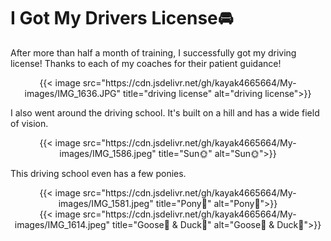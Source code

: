 # I Got My Drivers License🚘

After more than half a month of training, I successfully got my driving license! Thanks to each of my coaches for their patient guidance!
<!--more-->

<div align="center">
{{< image src="https://cdn.jsdelivr.net/gh/kayak4665664/My-images/IMG_1636.JPG" title="driving license" alt="driving license">}}
</div>

I also went around the driving school. It's built on a hill and has a wide field of vision.

<div align="center">
{{< image src="https://cdn.jsdelivr.net/gh/kayak4665664/My-images/IMG_1586.jpeg" title="Sun🌞" alt="Sun🌞">}}
</div>

This driving school even has a few ponies.

<div align="center">
{{< image src="https://cdn.jsdelivr.net/gh/kayak4665664/My-images/IMG_1581.jpeg" title="Pony🐴" alt="Pony🐴">}}
</div>

<div align="center">
{{< image src="https://cdn.jsdelivr.net/gh/kayak4665664/My-images/IMG_1614.jpeg" title="Goose🦢 & Duck🦆" alt="Goose🦢 & Duck🦆">}}
</div>
